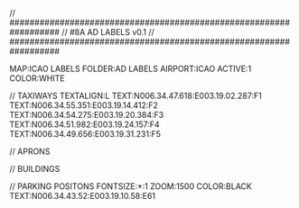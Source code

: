// ##################################################################
//                 #8A AD LABELS v0.1
// ##################################################################

MAP:ICAO LABELS
FOLDER:AD LABELS
AIRPORT:ICAO
ACTIVE:1
COLOR:WHITE

// TAXIWAYS
TEXTALIGN:L
TEXT:N006.34.47.618:E003.19.02.287:F1
TEXT:N006.34.55.351:E003.19.14.412:F2
TEXT:N006.34.54.275:E003.19.20.384:F3
TEXT:N006.34.51.982:E003.19.24.157:F4
TEXT:N006.34.49.656:E003.19.31.231:F5

// APRONS

// BUILDINGS

// PARKING POSITONS
FONTSIZE:*:1
ZOOM:1500
COLOR:BLACK
TEXT:N006.34.43.52:E003.19.10.58:E61